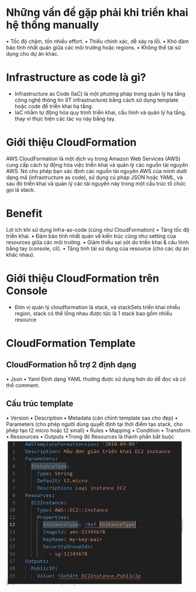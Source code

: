 # Những vấn đề gặp phải khi triển khai hệ thống manually

• Tốc độ chậm, tốn nhiều effort.
• Thiếu chính xác, dễ xảy ra lỗi.
• Khó đảm bảo tính nhất quán giữa các môi trường hoặc regions.
• Không thể tái sử dụng cho dự án khác.

# Infrastructure as code là gì?

- Infrastructure as Code (IaC) là một phương pháp trong quản lý hạ tầng công nghệ thông tin (IT infrastructure) bằng cách sử dụng template hoặc code để triển khai hạ tầng.
- IaC nhằm tự động hóa quy trình triển khai, cấu hình và quản lý hạ tầng, thay vì thực hiện các tác vụ này bằng tay.

# Giới thiệu CloudFormation

AWS CloudFormation là một dịch vụ trong Amazon Web Services (AWS) cung cấp cách tự động hóa việc triển khai và quản lý các nguồn tài nguyên AWS. Nó cho phép bạn xác định các nguồn tài nguyên AWS của mình dưới dạng mã (infrastructure as code), sử dụng cú pháp JSON hoặc
YAML, và sau đó triển khai và quản lý các tài nguyên này trong một cấu trúc tổ chức gọi là stack.

# Benefit

Lợi ích khi sử dụng Infra-as-code (cũng như CloudFormation)
• Tăng tốc độ triển khai.
• Đảm bảo tính nhất quán về kiến trúc cũng như setting của resources giữa các môi trường.
• Giảm thiểu sai sót do triển khai & cấu hình bằng tay (console, cli).
• Tăng tính tái sử dụng của resource (cho các dự án khác nhau).

# Giới thiệu CloudFormation trên Console

- Đơn vị quán lý cloudformation là stack, và stackSets triển khai nhiều region, stack có thể lồng nhau được tức là 1 stack bao gồm nhiều resource

# CloudFormation Template

## CloudFormation hỗ trợ 2 định dạng

• Json
• Yaml
Định dạng YAML thường được sử dụng hơn do dễ đọc và có thể comment.

## Cấu trúc template

• Version
• Description
• Metadata (căn chỉnh template sao cho đẹp)
• Parameters (cho phép người dùng quyết định tại thời điểm tạo stack, cho phép tạo t2 micro hoặc t2 small)
• Rules
• Mapping
• Condition
• Transform
• Ressources
• Outputs
\*Trong đó Resources là thành phần bắt buộc
![alt text](image.png)
